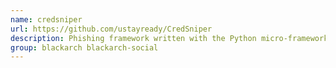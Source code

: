 ```yaml
---
name: credsniper
url: https://github.com/ustayready/CredSniper
description: Phishing framework written with the Python micro-framework Flask and Jinja2 templating which supports capturing 2FA tokens.
group: blackarch blackarch-social
---
```

